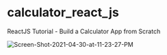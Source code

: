 # calculator_react_js
ReactJS Tutorial - Build a Calculator App from Scratch

<img src="https://i.ibb.co/55sMvvc/Screen-Shot-2021-04-30-at-11-23-27-PM.png" alt="Screen-Shot-2021-04-30-at-11-23-27-PM" border="0">
